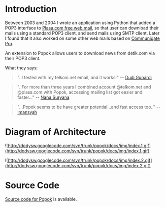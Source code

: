# Introduction #

Between 2003 and 2004 I wrote an application using Python that added a POP3 interface to [Plasa.com free web mail](http://www.google.com/search?q=plasa+webmail&btnI), so that user can download their mails using a standard POP3 client, and send mails using SMTP client. Later I found that it also worked on some other web mails based on [Communigate Pro](http://www.google.com/search?q=communigate+pro&btnI).

An extension to Popok allows users to download news from detik.com via their POP3 client.

What they says:

> "..I tested with my telkom.net email, and it works!" -- [Dudi Gunardi](http://dgk.or.id/archives/2005/01/26/trik-download-email-pop3-di-detikcom-plasacom-dan-telkomnet/)

> "..For more than three years I combined account @telkom.net and @plasa.com with Popok, accessing mailing list got easier and faster..." -- [Nana Suryana](http://suryana.or.id/2006/02/14/migrasi-milis-ke-yahoocoid/)

> "...Popok seems to be have greater potential...and fast access too.." --  [Imansyah](http://imansyah.wordpress.com/2006/03/15/pop-tips-for-yahoo-mail-and-telkomnet/)

# Diagram of Architecture #

![http://dodysw.googlecode.com/svn/trunk/popok/docs/img/index.1.gif](http://dodysw.googlecode.com/svn/trunk/popok/docs/img/index.1.gif)

![http://dodysw.googlecode.com/svn/trunk/popok/docs/img/index.2.gif](http://dodysw.googlecode.com/svn/trunk/popok/docs/img/index.2.gif)

# Source Code #

[Source code for Popok](https://github.com/dodysw/dodysw-svn/tree/master/popok/) is available.